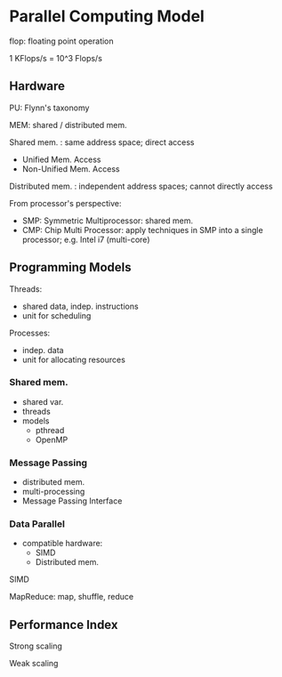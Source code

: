# Parallel Computing Model

flop: floating point operation

1 KFlops/s = 10^3 Flops/s

## Hardware

PU: Flynn's taxonomy

MEM: shared / distributed mem.

Shared mem. : same address space; direct access

- Unified Mem. Access
- Non-Unified Mem. Access

Distributed mem. : independent address spaces; cannot directly access

From processor's perspective:

- SMP: Symmetric Multiprocessor: shared mem.
- CMP: Chip Multi Processor: apply techniques in SMP into a single processor; e.g. Intel i7 (multi-core)

## Programming Models

Threads: 
- shared data, indep. instructions
- unit for scheduling

Processes: 
- indep. data
- unit for allocating resources

### Shared mem.

- shared var.
- threads
- models
    - pthread
    - OpenMP



### Message Passing

- distributed mem.
- multi-processing
- Message Passing Interface




### Data Parallel

- compatible hardware:
    - SIMD
    - Distributed mem.

SIMD

MapReduce: map, shuffle, reduce

## Performance Index

Strong scaling

Weak scaling







